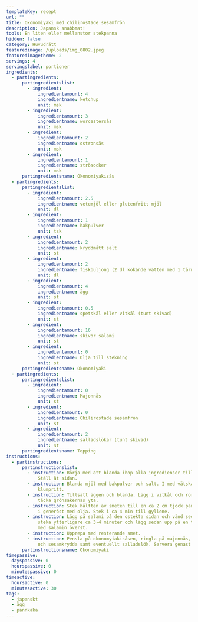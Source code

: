 ```yaml
---
templateKey: recept
url: ""
title: Okonomiyaki med chilirostade sesamfrön
description: Japansk snabbmat!
tools: En liten eller mellanstor stekpanna
hidden: false
category: Huvudrätt
featuredimage: /uploads/img_0802.jpeg
featuredimagetheme: 2
servings: 4
servingslabel: portioner
ingredients:
  - partingredients:
      partingredientslist:
        - ingredient:
            ingredientamount: 4
            ingredientname: ketchup
            unit: msk
        - ingredient:
            ingredientamount: 3
            ingredientname: worcestersås
            unit: msk
        - ingredient:
            ingredientamount: 2
            ingredientname: ostronsås
            unit: msk
        - ingredient:
            ingredientamount: 1
            ingredientname: strösocker
            unit: msk
      partingredientsname: Okonomiyakisås
  - partingredients:
      partingredientslist:
        - ingredient:
            ingredientamount: 2.5
            ingredientname: vetemjöl eller glutenfritt mjöl
            unit: dl
        - ingredient:
            ingredientamount: 1
            ingredientname: bakpulver
            unit: tsk
        - ingredient:
            ingredientamount: 2
            ingredientname: kryddmått salt
            unit: st
        - ingredient:
            ingredientamount: 2
            ingredientname: fiskbuljong (2 dl kokande vatten med 1 tärning buljong)
            unit: dl
        - ingredient:
            ingredientamount: 4
            ingredientname: ägg
            unit: st
        - ingredient:
            ingredientamount: 0.5
            ingredientname: spetskål eller vitkål (tunt skivad)
            unit: st
        - ingredient:
            ingredientamount: 16
            ingredientname: skivor salami
            unit: st
        - ingredient:
            ingredientamount: 0
            ingredientname: Olja till stekning
            unit: st
      partingredientsname: Okonomiyaki
  - partingredients:
      partingredientslist:
        - ingredient:
            ingredientamount: 0
            ingredientname: Majonnäs
            unit: st
        - ingredient:
            ingredientamount: 0
            ingredientname: Chilirostade sesamfrön
            unit: st
        - ingredient:
            ingredientamount: 2
            ingredientname: salladslökar (tunt skivad)
            unit: st
      partingredientsname: Topping
instructions:
  - partinstructions:
      partinstructionslist:
        - instruction: Börja med att blanda ihop alla ingredienser till okonomyakisåsen.
            Ställ åt sidan.
        - instruction: Blanda mjöl med bakpulver och salt. I med vätskan och vispa till
            klumpritt.
        - instruction: Tillsätt äggen och blanda. Lägg i vitkål och rör om. Smeten ska
            täcka grönsakernas yta.
        - instruction: Stek hälften av smeten till en ca 2 cm tjock pannkaka på medelvärme
            i generöst med olja. Stek i ca 4 min till gyllene.
        - instruction: Lägg på salami på den ostekta sidan och vänd sedan pannkakan. Låt
            steka ytterligare ca 3-4 minuter och lägg sedan upp på en tallrik
            med salamin överst.
        - instruction: Upprepa med resterande smet.
        - instruction: Pensla på okonomyiakisåsen, ringla på majonnäs, strö över chili-
            och sesamkrydda samt eventuellt salladslök. Servera genast!
      partinstructionsname: Okonomiyaki
timepassive:
  dayspassive: 0
  hourspassive: 0
  minutespassive: 0
timeactive:
  hoursactive: 0
  minutesactive: 30
tags:
  - japanskt
  - ägg
  - pannkaka
---
```

